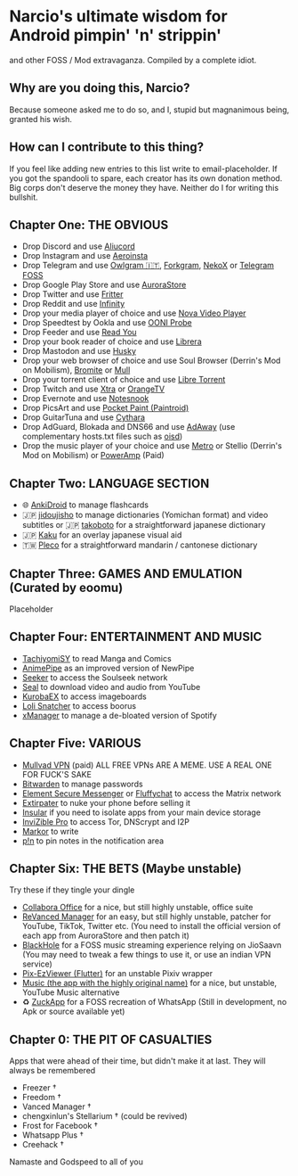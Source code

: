 # Narcio's ultimate wisdom for Android pimpin' 'n' strippin'
and other FOSS / Mod extravaganza. Compiled by a complete idiot.

## Why are you doing this, Narcio?
Because someone asked me to do so, and I, stupid but magnanimous being, granted his wish.

## How can I contribute to this thing?
If you feel like adding new entries to this list write to email-placeholder. If you got the spandooli to spare, each creator has its own donation method. Big corps don't deserve the money they have. Neither do I for writing this bullshit.

## Chapter One: THE OBVIOUS
- Drop Discord and use [Aliucord](https://github.com/Aliucord/Aliucord)
- Drop Instagram and use [Aeroinsta](https://aeroinsta.com/)
- Drop Telegram and use [Owlgram 🇮🇹](https://owlgram.org/), [Forkgram](https://github.com/Forkgram/TelegramAndroid), [NekoX](https://github.com/NekoX-Dev/NekoX) or [Telegram FOSS](https://github.com/Telegram-FOSS-Team/Telegram-FOSS)
- Drop Google Play Store and use [AuroraStore](https://auroraoss.com/)
- Drop Twitter and use [Fritter](https://fritter.cc/)
- Drop Reddit and use [Infinity](https://github.com/Docile-Alligator/Infinity-For-Reddit)
- Drop your media player of choice and use [Nova Video Player](https://github.com/nova-video-player/aos-AVP)
- Drop Speedtest by Ookla and use [OONI Probe](https://ooni.org/)
- Drop Feeder and use [Read You](https://github.com/Ashinch/ReadYou)
- Drop your book reader of choice and use [Librera](https://librera.mobi/)
- Drop Mastodon and use [Husky](https://git.sr.ht/~captainepoch/husky)
- Drop your web browser of choice and use Soul Browser (Derrin's Mod on Mobilism), [Bromite](https://www.bromite.org/) or [Mull](https://github.com/Divested-Mobile/Mull-Fenix) 
- Drop your torrent client of choice and use [Libre Torrent](https://github.com/proninyaroslav/libretorrent)
- Drop Twitch and use [Xtra](https://github.com/AndreyAsadchy/Xtra) or [OrangeTV](https://gitlab.com/twitchmod/orange-tv)
- Drop Evernote and use [Notesnook](https://notesnook.com/downloads/)
- Drop PicsArt and use [Pocket Paint (Paintroid)](https://github.com/Catrobat/Paintroid)
- Drop GuitarTuna and use [Cythara](https://f-droid.org/packages/com.github.cythara/)
- Drop AdGuard, Blokada and DNS66 and use [AdAway](https://adaway.org/) (use complementary hosts.txt files such as [oisd](https://hosts.oisd.nl/))
- Drop the music player of your choice and use [Metro](https://github.com/MuntashirAkon/Metro) or Stellio (Derrin's Mod on Mobilism) or [PowerAmp](https://powerampapp.com/) (Paid)

## Chapter Two: LANGUAGE SECTION

- 🌐 [AnkiDroid](https://github.com/ankidroid/Anki-Android) to manage flashcards
- 🇯🇵 [jidoujisho](https://github.com/lrorpilla/jidoujisho) to manage dictionaries (Yomichan format) and video subtitles or 🇯🇵 [takoboto](https://takoboto.jp/apps/) for a straightforward japanese dictionary
- 🇯🇵 [Kaku](https://kaku.fuwafuwa.ca/) for an overlay japanese visual aid
- 🇹🇼 [Pleco](https://pleco.com/getandroid) for a straightforward mandarin / cantonese dictionary

## Chapter Three: GAMES AND EMULATION (Curated by eoomu)
Placeholder

## Chapter Four: ENTERTAINMENT AND MUSIC

- [TachiyomiSY](https://github.com/jobobby04/TachiyomiSY) to read Manga and Comics
- [AnimePipe](https://github.com/InfinityLoop1309/AnimePipe) as an improved version of NewPipe
- [Seeker](https://github.com/jackBonadies/SeekerAndroid) to access the Soulseek network
- [Seal](https://github.com/JunkFood02/Seal) to download video and audio from YouTube
- [KurobaEX](https://github.com/K1rakishou/Kuroba-Experimental) to access imageboards
- [Loli Snatcher](https://github.com/NO-ob/LoliSnatcher_Droid) to access boorus
- [xManager](https://xmanagerapp.com/) to manage a de-bloated version of Spotify

## Chapter Five: VARIOUS

- [Mullvad VPN](https://mullvad.net) (paid)  ALL FREE VPNs ARE A MEME. USE A REAL ONE FOR FUCK'S SAKE
- [Bitwarden](https://bitwarden.com/) to manage passwords
- [Element Secure Messenger](https://element.io/) or [Fluffychat](https://fluffychat.im/) to access the Matrix network
- [Extirpater](https://github.com/Divested-Mobile/Extirpater) to nuke your phone before selling it
- [Insular](https://secure-system.gitlab.io/Insular/) if you need to isolate apps from your main device storage
- [InviZible Pro](https://invizible.net/en/) to access Tor, DNScrypt and I2P
- [Markor](https://github.com/gsantner/markor) to write
- [p!n](https://github.com/nproth/pin) to pin notes in the notification area

## Chapter Six: THE BETS (Maybe unstable)
Try these if they tingle your dingle

- [Collabora Office](https://www.collaboraoffice.com/solutions/collabora-office-android-ios/) for a nice, but still highly unstable, office suite
- [ReVanced Manager](https://github.com/revanced/revanced-manager) for an easy, but still highly unstable, patcher for YouTube, TikTok, Twitter etc. (You need to install the official version of each app from AuroraStore and then patch it)
- [BlackHole](https://github.com/Sangwan5688/BlackHole) for a FOSS music streaming experience relying on JioSaavn (You may need to tweak a few things to use it, or use an indian VPN service)
- [Pix-EzViewer (Flutter)](https://github.com/Notsfsssf/pixez-flutter) for an unstable Pixiv wrapper
- [Music (the app with the highly original name)](https://github.com/z-huang/music) for a nice, but unstable, YouTube Music alternative
- ♻ [ZuckApp](https://github.com/fym35/ZuckApp) for a FOSS recreation of WhatsApp (Still in development, no Apk or source available yet)

## Chapter 0: THE PIT OF CASUALTIES
Apps that were ahead of their time, but didn't make it at last. They will always be remembered

- Freezer †
- Freedom †
- Vanced Manager †
- chengxinlun's Stellarium † (could be revived)
- Frost for Facebook †
- Whatsapp Plus †
- Creehack †

Namaste and Godspeed to all of you
